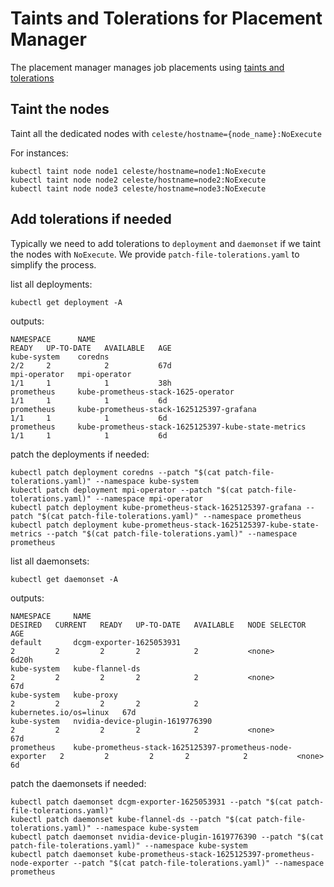 # Taints and Tolerations for Placement Manager

The placement manager manages job placements using [taints and tolerations](https://kubernetes.io/docs/concepts/scheduling-eviction/taint-and-toleration/)

## Taint the nodes

Taint all the dedicated nodes with `celeste/hostname={node_name}:NoExecute`

For instances:
```
kubectl taint node node1 celeste/hostname=node1:NoExecute
kubectl taint node node2 celeste/hostname=node2:NoExecute
kubectl taint node node3 celeste/hostname=node3:NoExecute
```

## Add tolerations if needed

Typically we need to add tolerations to `deployment` and `daemonset` if we taint the nodes with `NoExecute`. We provide `patch-file-tolerations.yaml` to simplify the process.

list all deployments:
```
kubectl get deployment -A
```
outputs:
```
NAMESPACE      NAME                                                  READY   UP-TO-DATE   AVAILABLE   AGE
kube-system    coredns                                               2/2     2            2           67d
mpi-operator   mpi-operator                                          1/1     1            1           38h
prometheus     kube-prometheus-stack-1625-operator                   1/1     1            1           6d
prometheus     kube-prometheus-stack-1625125397-grafana              1/1     1            1           6d
prometheus     kube-prometheus-stack-1625125397-kube-state-metrics   1/1     1            1           6d
```
patch the deployments if needed:
```
kubectl patch deployment coredns --patch "$(cat patch-file-tolerations.yaml)" --namespace kube-system
kubectl patch deployment mpi-operator --patch "$(cat patch-file-tolerations.yaml)" --namespace mpi-operator
kubectl patch deployment kube-prometheus-stack-1625125397-grafana --patch "$(cat patch-file-tolerations.yaml)" --namespace prometheus
kubectl patch deployment kube-prometheus-stack-1625125397-kube-state-metrics --patch "$(cat patch-file-tolerations.yaml)" --namespace prometheus
```

list all daemonsets:
```
kubectl get daemonset -A
```
outputs:
```
NAMESPACE     NAME                                                        DESIRED   CURRENT   READY   UP-TO-DATE   AVAILABLE   NODE SELECTOR            AGE
default       dcgm-exporter-1625053931                                    2         2         2       2            2           <none>                   6d20h
kube-system   kube-flannel-ds                                             2         2         2       2            2           <none>                   67d
kube-system   kube-proxy                                                  2         2         2       2            2           kubernetes.io/os=linux   67d
kube-system   nvidia-device-plugin-1619776390                             2         2         2       2            2           <none>                   67d
prometheus    kube-prometheus-stack-1625125397-prometheus-node-exporter   2         2         2       2            2           <none>                   6d
```
patch the daemonsets if needed:
```
kubectl patch daemonset dcgm-exporter-1625053931 --patch "$(cat patch-file-tolerations.yaml)"
kubectl patch daemonset kube-flannel-ds --patch "$(cat patch-file-tolerations.yaml)" --namespace kube-system
kubectl patch daemonset nvidia-device-plugin-1619776390 --patch "$(cat patch-file-tolerations.yaml)" --namespace kube-system
kubectl patch daemonset kube-prometheus-stack-1625125397-prometheus-node-exporter --patch "$(cat patch-file-tolerations.yaml)" --namespace prometheus
```
